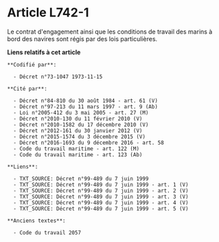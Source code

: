 # Article L742-1

Le contrat d'engagement ainsi que les conditions de travail des marins à bord des navires sont régis par des lois
particulières.

**Liens relatifs à cet article**

	**Codifié par**:

	  - Décret n°73-1047 1973-11-15

	**Cité par**:

	  - Décret n°84-810 du 30 août 1984 - art. 61 (V)
	  - Décret n°97-213 du 11 mars 1997 - art. 9 (Ab)
	  - Loi n°2005-412 du 3 mai 2005 - art. 27 (M)
	  - Décret n°2010-130 du 11 février 2010 (V)
	  - Décret n°2010-1582 du 17 décembre 2010 (V)
	  - Décret n°2012-161 du 30 janvier 2012 (V)
	  - Décret n°2015-1574 du 3 décembre 2015 (V)
	  - Décret n°2016-1693 du 9 décembre 2016 - art. 58
	  - Code du travail maritime - art. 122 (M)
	  - Code du travail maritime - art. 123 (Ab)

	**Liens**:

	  - TXT_SOURCE: Décret n°99-489 du 7 juin 1999
	  - TXT_SOURCE: Décret n°99-489 du 7 juin 1999 - art. 1 (V)
	  - TXT_SOURCE: Décret n°99-489 du 7 juin 1999 - art. 2 (V)
	  - TXT_SOURCE: Décret n°99-489 du 7 juin 1999 - art. 3 (V)
	  - TXT_SOURCE: Décret n°99-489 du 7 juin 1999 - art. 4 (V)
	  - TXT_SOURCE: Décret n°99-489 du 7 juin 1999 - art. 5 (V)

	**Anciens textes**:

	  - Code du travail 2057
